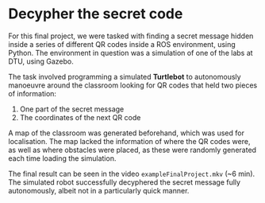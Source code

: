 # Decypher the secret code
For this final project, we were tasked with finding a secret message hidden inside a series of different QR codes inside a ROS environment, using Python.
The environment in question was a simulation of one of the labs at DTU, using Gazebo.

The task involved programming a simulated **Turtlebot** to autonomously manoeuvre around the classroom looking for QR codes that held two pieces of information: 
1. One part of the secret message
2. The coordinates of the next QR code

A map of the classroom was generated beforehand, which was used for localisation. The map lacked the information of where the QR codes were, as well as where obstacles were placed, as these were randomly generated each time loading the simulation. 

The final result can be seen in the video `exampleFinalProject.mkv` (~6 min). 
The simulated robot successfully decyphered the secret message fully autonomously, albeit not in a particularly quick manner. 

